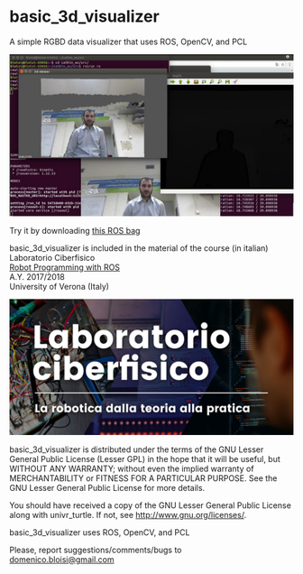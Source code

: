 # basic_3d_visualizer
A simple RGBD data visualizer that uses ROS, OpenCV, and PCL

![example](images/example.jpg)

Try it by downloading [this ROS bag](http://www.dis.uniroma1.it/~bloisi/didattica/RobotProgramming/face.bag)


basic_3d_visualizer is included in the material of the course (in italian)<br>
Laboratorio Ciberfisico<br>
[Robot Programming with ROS](http://profs.scienze.univr.it/~bloisi/corsi/ciberfisico.html)<br>
A.Y. 2017/2018<br>
University of Verona (Italy)

![laboratorio ciberfisico](images/cyberphysical-lab.jpg)

basic_3d_visualizer is distributed under the terms of the
GNU Lesser General Public License (Lesser GPL) in the hope that it will be useful,
but WITHOUT ANY WARRANTY; without even the implied warranty of
MERCHANTABILITY or FITNESS FOR A PARTICULAR PURPOSE.  See the
GNU Lesser General Public License for more details.

You should have received a copy of the GNU Lesser General Public License
along with univr_turtle. If not, see <http://www.gnu.org/licenses/>.

basic_3d_visualizer uses ROS, OpenCV, and PCL

Please, report suggestions/comments/bugs to<br>
domenico.bloisi@gmail.com

